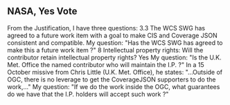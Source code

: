 ## NASA, Yes Vote
From the Justification, I have three questions: 3.3 The WCS SWG has agreed to a future work item with a goal to make CIS and Coverage JSON consistent and compatible. My question: "Has the WCS SWG has agreed to make this a future work item ?" 8 Intellectual property rights: Will the contributor retain intellectual property rights? Yes My question: "Is the U.K. Met. Office the named contributor who will maintain the I.P. ?" In a 15 October missive from Chris Little (U.K. Met. Office), he states: "...Outside of OGC, there is no leverage to get the CoverageJSON supporters to do the work,..." My question: "If we do the work inside the OGC, what guarantees do we have that the I.P. holders will accept such work ?"
